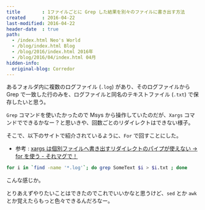 ```yaml
---
title        : 1ファイルごとに Grep した結果を別々のファイルに書き出す方法
created      : 2016-04-22
last-modified: 2016-04-22
header-date  : true
path:
  - /index.html Neo's World
  - /blog/index.html Blog
  - /blog/2016/index.html 2016年
  - /blog/2016/04/index.html 04月
hidden-info:
  original-blog: Corredor
---
```


あるフォルダ内に複数のログファイル (`.log`) があり、そのログファイルから Grep で一致した行のみを、ログファイルと同名のテキストファイル (`.txt`) で保存したいと思う。

`Grep` コマンドを使いたかったので Msys から操作していたのだが、`Xargs` コマンドでできるかなー？と思いきや、回数ごとのリダイレクトはできない様子。

そこで、以下のサイトで紹介されているように、`For` で回すことにした。

- 参考 : [xargs は個別ファイルへ書き出すリダイレクトのパイプが使えない → for を使う - それマグで！](http://takuya-1st.hatenablog.jp/entry/20110705/1309867505)

```bash
for i in `find -name '*.log'`; do grep SomeText $i > $i.txt ; done
```

こんな感じか。

とりあえずやりたいことはできたのでこれでいいかなと思うけど、`sed` とか `awk` とか覚えたらもっと色々できるんだろなー。
